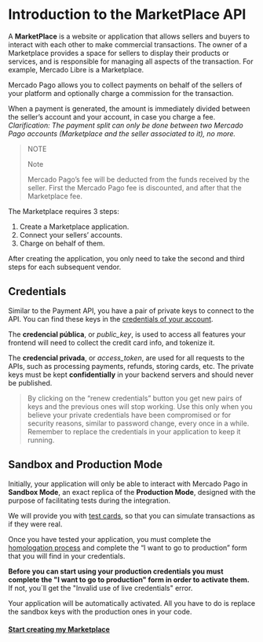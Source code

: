 # Introduction to the MarketPlace API

A **MarketPlace** is a website or application that allows sellers and buyers to interact with each other to make commercial transactions. The owner of a Marketplace provides a space for sellers to display their products or services, and is responsible for managing all aspects of the transaction. For example, Mercado Libre is a Marketplace.

Mercado Pago allows you to collect payments on behalf of the sellers of your platform and optionally charge a commission for the transaction.

When a payment is generated, the amount is immediately divided between the seller’s account and your account, in case you charge a fee.
_Clarification: The payment split can only be done between two Mercado Pago accounts (Marketplace and the seller associated to it), no more._

> NOTE
>
> Note
>
> Mercado Pago’s fee will be deducted from the funds received by the seller.
> First the Mercado Pago fee is discounted, and after that the Marketplace fee. 

The Marketplace requires 3 steps:

1. Create a Marketplace application.
2. Connect your sellers’ accounts.
3. Charge on behalf of them.

After creating the application, you only need to take the second and third steps for each subsequent vendor.

## Credentials

Similar to the Payment API, you have a pair of private keys to connect to the API. You can find these keys in the [credentials of your account]([FAKER][CREDENTIALS][URL]).

The **credencial pública**, or *public\_key*, is used to access all features your frontend will need to collect the credit card info, and tokenize it.

The **credencial privada**, or *access\_token*, are used for all requests to the APIs, such as processing payments, refunds, storing cards, etc. The private keys must be kept **confidentially** in your backend servers and should never be published.

> By clicking on the “renew credentials” button you get new pairs of keys and the previous ones will stop working. Use this only when you believe your private credentials have been compromised or for security reasons, similar to password change, every once in a while. Remember to replace the credentials in your application to keep it running.


## Sandbox and Production Mode

Initially, your application will only be able to interact with Mercado Pago in **Sandbox Mode**, an exact replica of the **Production Mode**, designed with the purpose of facilitating tests during the integration.

We will provide you with [test cards](https://www.mercadopago.com.ar/developers/en/guides/marketplace/web-checkout/testing-marketplace/), so that you can simulate transactions as if they were real.

Once you have tested your application, you must complete the [homologation process](https://www.mercadopago.com.ar/developers/en/guides/marketplace/api/goto-production/) and complete the “I want to go to production” form that you will find in your credentials.

**Before you can start using your production credentials you must complete the "I want to go to production" form in order to activate them.** 
If not, you´ll get the "Invalid use of live credentials" error.  

Your application will be automatically activated. All you have to do is replace the sandbox keys with the production ones in your code.


#### [Start creating my Marketplace](https://www.mercadopago.com.ar/developers/en/guides/marketplace/api/create-marketplace)
